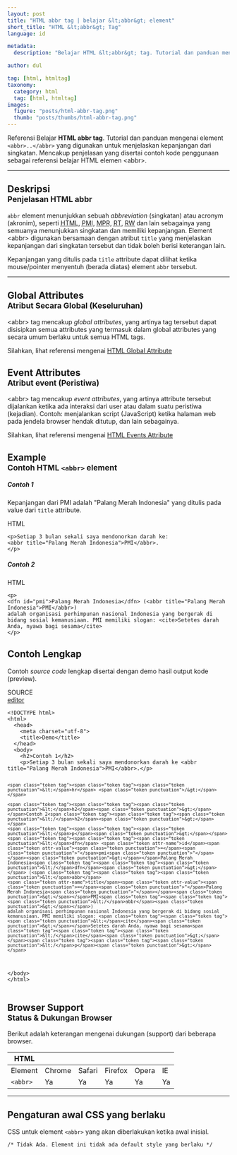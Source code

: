 ```yaml
---
layout: post
title: "HTML abbr tag | belajar &lt;abbr&gt; element"
short_title: "HTML &lt;abbr&gt; Tag"
language: id

metadata:
  description: "Belajar HTML &lt;abbr&gt; tag. Tutorial dan panduan mengenai element &lt;abbr&gt;..&lt;/abbr&gt;, penjelasan dengan contoh kode penggunaan sebagai referensi belajar HTML tag &lt;abbr&gt;"

author: dul

tag: [html, htmltag]
taxonomy:
  category: html
  tag: [html, htmltag]
images:
  figure: "posts/html-abbr-tag.png"
  thumb: "posts/thumbs/html-abbr-tag.png"
---
```

<p class="text-muted">
Referensi Belajar <strong>HTML abbr tag</strong>. Tutorial dan panduan mengenai element <code>&lt;abbr&gt;..&lt;/abbr&gt;</code> yang digunakan untuk menjelaskan kepanjangan dari singkatan. Mencakup penjelasan yang disertai contoh kode penggunaan sebagai referensi belajar HTML <span lang="id">elemen</span> &lt;abbr&gt;.
</p>
<hr class="uk-article-divider">

<h2 class="title-sub bd-danger bd-left bd-left-only">Deskripsi <br>
<small>Penjelasan HTML <span class="highlight">abbr</span></small>
</h2>
<p>
<code>abbr</code> element menunjukkan sebuah <em>abbreviation</em> (singkatan) atau acronym (akronim), seperti <abbr title="HyperText Markup Language">HTML</abbr>, <abbr title="Palang Merah Indonesia">PMI</abbr>, <abbr title="Majelis Permusyawaratan Rakyat">MPR</abbr>, <abbr title="Rukun Tetangga">RT</abbr>, <abbr title="Rukun Warga">RW</abbr> dan lain sebagainya yang semuanya menunjukkan singkatan dan memiliki kepanjangan. Element &lt;abbr&gt; digunakan bersamaan dengan atribut <code>title</code> yang menjelaskan kepanjangan dari singkatan tersebut dan tidak boleh berisi keterangan lain.</p>
<p>Kepanjangan yang ditulis pada <code>title</code> attribute dapat dilihat ketika mouse/pointer menyentuh (berada diatas) element <code>abbr</code> tersebut.</p>

<hr class="uk-article-divider">

<!-- Global Attributes -->
<section id="global-attribute">
<h2 class="title-sub bd-danger bd-left bd-left-only">Global Attributes <br>
<small>Atribut Secara Global (Keseluruhan)</small>
</h2>
<div class="">
<p>&lt;abbr&gt; tag mencakup <em>global attributes</em>, yang artinya tag tersebut dapat disisipkan semua attributes yang termasuk dalam global attributes yang secara umum berlaku untuk semua HTML tags.</p>
<div class="footer-callout info">
<p>Silahkan, lihat referensi mengenai <a href="https://www.apacara.com/tutorial/html/html-global-attribute.html">HTML Global Attribute</a></p>
</div>
</div>
</section>

<!-- Event Attributes -->
<section>
<h2 class="title-sub bd-danger bd-left bd-left-only">Event Attributes <br>
<small>Atribut event  (Peristiwa)</small>
</h2>
<div class="dul-callout dul-callout-warning">
<p>&lt;abbr&gt; tag mencakup <em>event attributes</em>, yang artinya attribute tersebut dijalankan ketika ada interaksi dari user atau dalam suatu peristiwa (kejadian). Contoh: menjalankan script (JavaScript) ketika halaman web pada jendela browser hendak ditutup, dan lain sebagainya.</p>
<div class="footer-callout warning">
<p>Silahkan, lihat referensi mengenai <a href="https://www.apacara.com/tutorial/html/html-event-attribute.html">HTML Events Attribute</a></p>
</div>
</div>
</section>
<!-- begin sl-featured -->
<div class="row sl-featured"><div id="sl-in-ar" class="col-xs-12"><amp-ad layout="responsive" width="500" height="350" data-ad-layout="in-article" data-ad-format="fluid" type="adsense" data-ad-client="ca-pub-3288866780282962" data-ad-slot="7963371614"></amp-ad></div></div>
<!-- end sl-featured -->
<section id="example">
<h2 class="title-sub bd-danger bd-left bd-left-only">Example<br>
<small>Contoh HTML <code>&lt;abbr&gt;</code> element</small>
</h2>
<div class="dul-block">
<h5>Contoh 1
</h5>
<p>Kepanjangan dari PMI adalah "Palang Merah Indonesia" yang ditulis pada value dari <code>title</code> attribute.</p>
<!-- example HTML code -->
<div class="icard">
<div class="icard-heading clearfix co-wh bg-pi2">
<div class="icard-bar">
<div class="icard-bar-left pull-left">
<i class="fa fa-html5" aria-hidden="true"></i>
<span>HTML</span>
</div>

</div>
</div>
<div class="icard-body icode itheme">
<pre class="prettyprint linenums line-numbers highlight language-markup" data-line="2"><code data-language="html" class="html  language-markup"><span class="token tag"><span class="token tag"><span class="token punctuation">&lt;</span>p</span><span class="token punctuation">&gt;</span></span>Setiap 3 bulan sekali saya mendonorkan darah ke:
<span class="token tag"><span class="token tag"><span class="token punctuation">&lt;</span>abbr</span> <span class="token attr-name">title</span><span class="token attr-value"><span class="token punctuation">=</span><span class="token punctuation">"</span>Palang Merah Indonesia<span class="token punctuation">"</span></span><span class="token punctuation">&gt;</span></span>PMI<span class="token tag"><span class="token tag"><span class="token punctuation">&lt;/</span>abbr</span><span class="token punctuation">&gt;</span></span>.
<span class="token tag"><span class="token tag"><span class="token punctuation">&lt;/</span>p</span><span class="token punctuation">&gt;</span></span><span aria-hidden="true" class="line-numbers-rows"><span></span><span></span><span></span></span></code>
</pre>
</div>
</div>
<h5>Contoh 2
</h5>
<!-- example HTML code -->
<div class="icard">
<div class="icard-heading clearfix co-wh bg-pi2">
<div class="icard-bar">
<div class="icard-bar-left pull-left">
<i class="fa fa-html5" aria-hidden="true"></i>
<span>HTML</span>
</div>

</div>
</div>
<div class="icard-body icode itheme">
<pre class="prettyprint linenums line-numbers highlight language-markup"><code data-language="html" class="html  language-markup"><span class="token tag"><span class="token tag"><span class="token punctuation">&lt;</span>p</span><span class="token punctuation">&gt;</span></span>
<span class="token tag"><span class="token tag"><span class="token punctuation">&lt;</span>dfn</span> <span class="token attr-name">id</span><span class="token attr-value"><span class="token punctuation">=</span><span class="token punctuation">"</span>pmi<span class="token punctuation">"</span></span><span class="token punctuation">&gt;</span></span>Palang Merah Indonesia<span class="token tag"><span class="token tag"><span class="token punctuation">&lt;/</span>dfn</span><span class="token punctuation">&gt;</span></span> (<span class="token tag"><span class="token tag"><span class="token punctuation">&lt;</span>abbr</span> <span class="token attr-name">title</span><span class="token attr-value"><span class="token punctuation">=</span><span class="token punctuation">"</span>Palang Merah Indonesia<span class="token punctuation">"</span></span><span class="token punctuation">&gt;</span></span>PMI<span class="token tag"><span class="token tag"><span class="token punctuation">&lt;/</span>abbr</span><span class="token punctuation">&gt;</span></span>)
adalah organisasi perhimpunan nasional Indonesia yang bergerak di bidang sosial kemanusiaan. PMI memiliki slogan: <span class="token tag"><span class="token tag"><span class="token punctuation">&lt;</span>cite</span><span class="token punctuation">&gt;</span></span>Setetes darah Anda, nyawa bagi sesama<span class="token tag"><span class="token tag"><span class="token punctuation">&lt;/</span>cite</span><span class="token punctuation">&gt;</span></span>
<span class="token tag"><span class="token tag"><span class="token punctuation">&lt;/</span>p</span><span class="token punctuation">&gt;</span></span><span aria-hidden="true" class="line-numbers-rows"><span></span><span></span><span></span><span></span></span></code>
</pre>
</div>
</div>
</div>
</section>

<h2 class="title-sub bd-danger bd-left bd-left-only">Contoh Lengkap
</h2>
<p>Contoh <em>source code</em> lengkap disertai dengan demo hasil output kode (preview).</p>
<div class="icard">
<div class="icard-heading clearfix co-wh bg-pi2">
<div class="icard-bar">
<div class="icard-bar-left pull-left">
<i class="fa fa-html5" aria-hidden="true"></i>
<span>SOURCE</span>
</div>
<div class="icard-bar-right pull-right">
<a href="https://www.apacara.com/example/html/tag/abbr.html" target="_blank" rel="nofollow"><span>editor</span><i class="fa fa-external-link" role="button"></i></a>
</div>
</div>
</div>
<div class="icard-body icode itheme bg-gr3">
<pre class="prettyprint highlight  language-markup"><code data-language="html" class="inline  language-markup"><span class="token doctype">&lt;!DOCTYPE html&gt;</span>
<span class="token tag"><span class="token tag"><span class="token punctuation">&lt;</span>html</span><span class="token punctuation">&gt;</span></span>
  <span class="token tag"><span class="token tag"><span class="token punctuation">&lt;</span>head</span><span class="token punctuation">&gt;</span></span>
    <span class="token tag"><span class="token tag"><span class="token punctuation">&lt;</span>meta</span> <span class="token attr-name">charset</span><span class="token attr-value"><span class="token punctuation">=</span><span class="token punctuation">"</span>utf-8<span class="token punctuation">"</span></span><span class="token punctuation">&gt;</span></span>
    <span class="token tag"><span class="token tag"><span class="token punctuation">&lt;</span>title</span><span class="token punctuation">&gt;</span></span>Demo<span class="token tag"><span class="token tag"><span class="token punctuation">&lt;/</span>title</span><span class="token punctuation">&gt;</span></span>
  <span class="token tag"><span class="token tag"><span class="token punctuation">&lt;/</span>head</span><span class="token punctuation">&gt;</span></span>
  <span class="token tag"><span class="token tag"><span class="token punctuation">&lt;</span>body</span><span class="token punctuation">&gt;</span></span>
    <span class="token tag"><span class="token tag"><span class="token punctuation">&lt;</span>h2</span><span class="token punctuation">&gt;</span></span>Contoh 1<span class="token tag"><span class="token tag"><span class="token punctuation">&lt;/</span>h2</span><span class="token punctuation">&gt;</span></span>
    <span class="token tag"><span class="token tag"><span class="token punctuation">&lt;</span>p</span><span class="token punctuation">&gt;</span></span>Setiap 3 bulan sekali saya mendonorkan darah ke <span class="token tag"><span class="token tag"><span class="token punctuation">&lt;</span>abbr</span> <span class="token attr-name">title</span><span class="token attr-value"><span class="token punctuation">=</span><span class="token punctuation">"</span>Palang Merah Indonesia<span class="token punctuation">"</span></span><span class="token punctuation">&gt;</span></span>PMI<span class="token tag"><span class="token tag"><span class="token punctuation">&lt;/</span>abbr</span><span class="token punctuation">&gt;</span></span>.<span class="token tag"><span class="token tag"><span class="token punctuation">&lt;/</span>p</span><span class="token punctuation">&gt;</span></span>

    <span class="token tag"><span class="token tag"><span class="token punctuation">&lt;</span>hr</span> <span class="token punctuation">/&gt;</span></span>

    <span class="token tag"><span class="token tag"><span class="token punctuation">&lt;</span>h2</span><span class="token punctuation">&gt;</span></span>Contoh 2<span class="token tag"><span class="token tag"><span class="token punctuation">&lt;/</span>h2</span><span class="token punctuation">&gt;</span></span>
    <span class="token tag"><span class="token tag"><span class="token punctuation">&lt;</span>p</span><span class="token punctuation">&gt;</span></span><span class="token tag"><span class="token tag"><span class="token punctuation">&lt;</span>dfn</span> <span class="token attr-name">id</span><span class="token attr-value"><span class="token punctuation">=</span><span class="token punctuation">"</span>pmi<span class="token punctuation">"</span></span><span class="token punctuation">&gt;</span></span>Palang Merah Indonesia<span class="token tag"><span class="token tag"><span class="token punctuation">&lt;/</span>dfn</span><span class="token punctuation">&gt;</span></span> (<span class="token tag"><span class="token tag"><span class="token punctuation">&lt;</span>abbr</span>
    <span class="token attr-name">title</span><span class="token attr-value"><span class="token punctuation">=</span><span class="token punctuation">"</span>Palang Merah Indonesia<span class="token punctuation">"</span></span><span class="token punctuation">&gt;</span></span>PMI<span class="token tag"><span class="token tag"><span class="token punctuation">&lt;/</span>abbr</span><span class="token punctuation">&gt;</span></span>)
    adalah organisasi perhimpunan nasional Indonesia yang bergerak di bidang sosial kemanusiaan. PMI memiliki slogan: <span class="token tag"><span class="token tag"><span class="token punctuation">&lt;</span>cite</span><span class="token punctuation">&gt;</span></span>Setetes darah Anda, nyawa bagi sesama<span class="token tag"><span class="token tag"><span class="token punctuation">&lt;/</span>cite</span><span class="token punctuation">&gt;</span></span><span class="token tag"><span class="token tag"><span class="token punctuation">&lt;/</span>p</span><span class="token punctuation">&gt;</span></span>
  <span class="token tag"><span class="token tag"><span class="token punctuation">&lt;/</span>body</span><span class="token punctuation">&gt;</span></span>
<span class="token tag"><span class="token tag"><span class="token punctuation">&lt;/</span>html</span><span class="token punctuation">&gt;</span></span></code>
</pre>
</div>
</div>
<!-- Browser Support -->
<aside id="browser">
<h2 class="title-sub bd-danger bd-left bd-left-only">Browser Support <br>
<small>Status &amp; Dukungan Browser </small>
</h2>
<p>Berikut adalah keterangan mengenai dukungan (support) dari beberapa browser.</p>
<div class="table-responsive uk-overflow-container">
<table class="table uk-table uk-text-nowrap full-width">
<thead>
<tr>
<th>HTML</th>
<th title="Chrome"><i class="fa fa-chrome fa fa-lg"></i></th>
<th title="Safari"><i class="fa fa-safari fa fa-lg"></i></th>
<th title="Firefox"><i class="fa fa-firefox fa fa-lg"></i></th>
<th title="Opera"><i class="fa fa-opera fa fa-lg"></i></th>
<th title="Internet Explorer"><i class="fa fa-internet-explorer fa fa-lg"></i></th>
</tr>
</thead>
<tbody>
<tr>
<td>Element</td>
<td>Chrome</td>
<td>Safari</td>
<td>Firefox</td>
<td>Opera</td>
<td>IE</td>
</tr>
<tr>
<td><code>&lt;abbr&gt;</code></td>
<td class="success">Ya</td>
<td class="success">Ya</td>
<td class="success">Ya</td>
<td class="success">Ya</td>
<td class="success">Ya</td>
</tr>
</tbody>
</table>
</div>

<hr class="uk-article-divider">
<!-- Default CSS -->
<div class="dul-block">
<h2 class="title-sub bd-danger bd-left bd-left-only">Pengaturan awal CSS yang berlaku&nbsp;</h2>
<p>CSS untuk element <code>&lt;abbr&gt;</code> yang akan diberlakukan ketika awal inisial.</p>
<div class="icode itheme css">
<pre class="prettyprint highlight language-css"><code data-language="css" class=" inline language-css"><span class="token comment">/* Tidak Ada. Element ini tidak ada default style yang berlaku */</span></code></pre>
</div>
</div>
</aside>